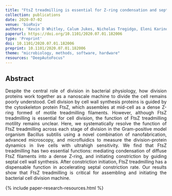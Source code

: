 ```yaml
---
title: "FtsZ treadmilling is essential for Z-ring condensation and septal constriction initiation in bacterial cell division"
collection: publications
date: 2020-07-02
venue: 'bioRxiv'
authors: 'Kevin D Whitley, Calum Jukes, Nicholas Tregidgo, Eleni Karinou, Pedro Almada, Ricardo Henriques, Cees Dekker, Séamus Holden'
paperurl: https://doi.org/10.1101/2020.07.01.182006
type: 'Preprint'
doi: 10.1101/2020.07.01.182006
preprint: 10.1101/2020.07.01.182006
theme: "microbiology, methods, software, hardware"
resources: "DeepAutoFocus"
---
```


<h2> Abstract </h2>
<p align= "justify">
Despite the central role of division in bacterial physiology, how division proteins work together as a nanoscale machine to divide the cell remains poorly understood. Cell division by cell wall synthesis proteins is guided by the cytoskeleton protein FtsZ, which assembles at mid-cell as a dense Z-ring formed of motile treadmilling filaments. However, although FtsZ treadmilling is essential for cell division, the function of FtsZ treadmilling motility remains unclear. Here, we systematically resolve the function of FtsZ treadmilling across each stage of division in the Gram-positive model organism Bacillus subtilis using a novel combination of nanofabrication, advanced microscopy, and microfluidics to measure the division-protein dynamics in live cells with ultrahigh sensitivity. We find that FtsZ treadmilling has two essential functions: mediating condensation of diffuse FtsZ filaments into a dense Z-ring, and initiating constriction by guiding septal cell wall synthesis. After constriction initiation, FtsZ treadmilling has a dispensable function in accelerating septal constriction rate. Our results show that FtsZ treadmilling is critical for assembling and initiating the bacterial cell division machine.

{% include paper-research-resources.html %}
